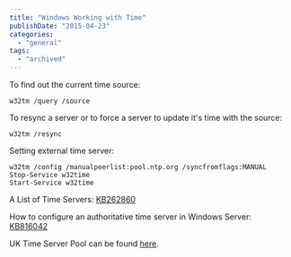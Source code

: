 ```yaml
---
title: "Windows Working with Time"
publishDate: "2015-04-23"
categories: 
  - "general"
tags:
  - "archived"
---
```


To find out the current time source:

```
w32tm /query /source
```

To resync a server or to force a server to update it's time with the source:

```
w32tm /resync
```

Setting external time server:

```
w32tm /config /manualpeerlist:pool.ntp.org /syncfromflags:MANUAL
Stop-Service w32time
Start-Service w32time
```

A List of Time Servers: [KB262860](https://support.microsoft.com/kb/262680) 

How to configure an authoritative time server in Windows Server: [KB816042](https://support.microsoft.com/kb/816042) [](https://support.microsoft.com/kb/816042)

UK Time Server Pool can be found [here](https://www.pool.ntp.org/zone/uk).
